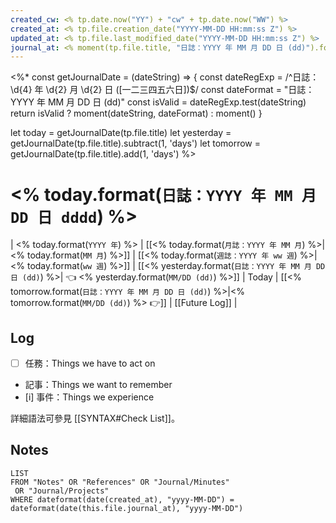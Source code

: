 ```yaml
---
created_cw: <% tp.date.now("YY") + "cw" + tp.date.now("WW") %>
created_at: <% tp.file.creation_date("YYYY-MM-DD HH:mm:ss Z") %>
updated_at: <% tp.file.last_modified_date("YYYY-MM-DD HH:mm:ss Z") %>
journal_at: <% moment(tp.file.title, "日誌：YYYY 年 MM 月 DD 日 (dd)").format("YYYY-MM-DD") %>
---
```


<%*
  const getJournalDate = (dateString) => {
  const dateRegExp = /^日誌：\d{4} 年 \d{2} 月 \d{2} 日 \([一二三四五六日]\)$/
  const dateFormat = "日誌：YYYY 年 MM 月 DD 日 (dd)"
  const isValid = dateRegExp.test(dateString)
  return isValid ? moment(dateString, dateFormat) : moment()
}

let today = getJournalDate(tp.file.title)
let yesterday = getJournalDate(tp.file.title).subtract(1, 'days')
let tomorrow = getJournalDate(tp.file.title).add(1, 'days')
%>

# <% today.format(`日誌：YYYY 年 MM 月 DD 日 dddd`) %>

| <% today.format(`YYYY 年`) %> | [[<% today.format(`月誌：YYYY 年 MM 月`) %>|<% today.format(`MM 月`) %>]] | [[<% today.format(`週誌：YYYY 年 ww 週`) %>|<% today.format(`ww 週`) %>]] | [[<% yesterday.format(`日誌：YYYY 年 MM 月 DD 日 (dd)`) %>| 👈 <% yesterday.format(`MM/DD (dd)`) %>]] | Today | [[<% tomorrow.format(`日誌：YYYY 年 MM 月 DD 日 (dd)`) %>|<% tomorrow.format(`MM/DD (dd)`) %> 👉]] | [[Future Log]] |

## Log

- [ ] 任務：Things we have to act on
- 記事：Things we want to remember
- [i] 事件：Things we experience

詳細語法可參見 [[SYNTAX#Check List]]。

## Notes

```dataview
LIST
FROM "Notes" OR "References" OR "Journal/Minutes"
 OR "Journal/Projects"
WHERE dateformat(date(created_at), "yyyy-MM-DD") = dateformat(date(this.file.journal_at), "yyyy-MM-DD")
```
